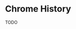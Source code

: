 # Chrome History

<!--
chrome://history

https://chromewebstore.google.com/detail/browser-history-plus/adjifobelhoemalljgnjdlockheiacmc
-->

TODO
